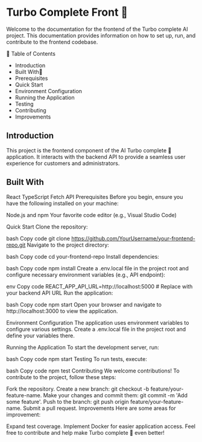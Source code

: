 # Turbo Complete Front 🚀

Welcome to the documentation for the frontend of the Turbo complete  AI project. This documentation provides information on how to set up, run, and contribute to the frontend codebase.

📜 Table of Contents

- Introduction
- Built With🚀
- Prerequisites
- Quick Start
- Environment Configuration
- Running the Application
- Testing
- Contributing
- Improvements


## Introduction
This project is the frontend component of the AI Turbo complete 🚀 application. It interacts with the backend API to provide a seamless user experience for customers and administrators.

## Built With
React
TypeScript
Fetch API
Prerequisites
Before you begin, ensure you have the following installed on your machine:

Node.js and npm
Your favorite code editor (e.g., Visual Studio Code)

Quick Start
Clone the repository:

bash
Copy code
git clone https://github.com/YourUsername/your-frontend-repo.git
Navigate to the project directory:

bash
Copy code
cd your-frontend-repo
Install dependencies:

bash
Copy code
npm install
Create a .env.local file in the project root and configure necessary environment variables (e.g., API endpoint):

env
Copy code
REACT_APP_API_URL=http://localhost:5000  # Replace with your backend API URL
Run the application:

bash
Copy code
npm start
Open your browser and navigate to http://localhost:3000 to view the application.

Environment Configuration
The application uses environment variables to configure various settings. Create a .env.local file in the project root and define your variables there.

Running the Application
To start the development server, run:

bash
Copy code
npm start
Testing
To run tests, execute:

bash
Copy code
npm test
Contributing
We welcome contributions! To contribute to the project, follow these steps:

Fork the repository.
Create a new branch: git checkout -b feature/your-feature-name.
Make your changes and commit them: git commit -m 'Add some feature'.
Push to the branch: git push origin feature/your-feature-name.
Submit a pull request.
Improvements
Here are some areas for improvement:

Expand test coverage.
Implement Docker for easier application access.
Feel free to contribute and help make Turbo complete 🚀 even better!
